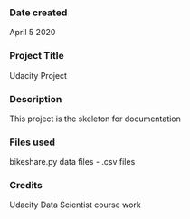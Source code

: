 ### Date created
April 5 2020

### Project Title
Udacity Project

### Description
This project is the skeleton for documentation

### Files used
bikeshare.py
data files - .csv files

### Credits
Udacity Data Scientist course work
